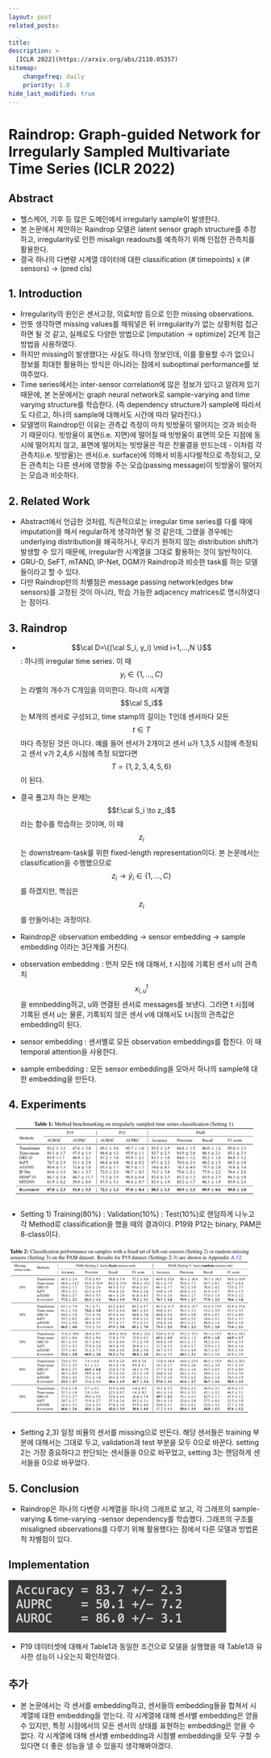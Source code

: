 ```yaml
---
layout: post
related_posts:
  _
title: 
description: >
  [ICLR 2022](https://arxiv.org/abs/2110.05357)
sitemap:
    changefreq: daily
    priority: 1.0
hide_last_modified: true
---
```


# Raindrop: Graph-guided Network for Irregularly Sampled Multivariate Time Series (ICLR 2022)

## Abstract

- 헬스케어, 기후 등 많은 도메인에서 irregularly sample이 발생한다.
- 본 논문에서 제안하는 Raindrop 모델은 latent sensor graph structure를 추정하고,
irregularity로 인한 misalign readouts를 예측하기 위해 인접한 관측치를 활용한다.
- 결국 하나의 다변량 시계열 데이터에 대한 classification (# timepoints) x (# sensors) → (pred cls)

## 1. Introduction

- Irregularity의 원인은 센서고장, 의료처방 등으로 인한 missing observations.
- 언뜻 생각하면 missing values를 채워넣은 뒤 irregularity가 없는 상황처럼 접근하면 될 것 같고,
실제로도 다양한 방법으로 [imputation → optimize] 2단계 접근방법을 사용하였다.
- 하지만 missing이 발생했다는 사실도 하나의 정보인데, 이를 활용할 수가 없으니 정보를 최대한 활용하는 방식은 아니라는 점에서 suboptimal performance를 보여주었다.
- Time series에서는 inter-sensor correlation에 많은 정보가 있다고 알려져 있기 때문에, 본 논문에서는 graph neural network로 sample-varying and time varying structure를 학습한다. (즉 dependency structure가 sample에 따라서도 다르고, 하나의 sample에 대해서도 시간에 따라 달라진다.)
- 모델명이 Raindrop인 이유는 관측값 측정이 마치 빗방울이 떨어지는 것과 비슷하기 때문이다. 빗방울이 표면(i.e. 지면)에 떨어질 때 빗방울이 표면의 모든 지점에 동시에 떨어지지 않고, 표면에 떨어지는 빗방울은 작은 잔물결을 만드는데 - 이처럼 각 관측치(i.e. 빗방울)는 센서(i.e. surface)에 의해서 비동시다발적으로 측정되고, 모든 관측치는 다른 센서에 영향을 주는 모습(passing message)이 빗방울이 떨어지는 모습과 비슷하다.

## 2. Related Work

- Abstract에서 언급한 것처럼, 직관적으로는 irregular time series를 다룰 때에 imputation을 해서 regular하게 생각하면 될 것 같은데, 그랬을 경우에는 underlying distribution을 왜곡하거나, 우리가 원하지 않는 distribution shift가 발생할 수 있기 때문에, irregular한 시계열을 그대로 활용하는 것이 일반적이다.
- GRU-D, SeFT, mTAND, IP-Net, DGM가 Raindrop과 비슷한 task를 하는 모델들이라고 할 수 있다.
- 다만 Raindrop만의 차별점은 message passing network(edges btw sensors)를 고정된 것이 아니라, 학습 가능한 adjacency matrices로 명시하였다는 점이다.

## 3. Raindrop

- $$\cal D=\{(\cal S_i, y_i) \mid i=1,...,N \}$$ : 하나의 irregular time series. 이 때 $$y_i \in \{ 1,...,C\}$$는 라벨의 개수가 C개임을 의미한다. 하나의 시계열 $$\cal S_i$$는 M개의 센서로 구성되고, time stamp의 길이는 T인데 센서마다 모든 $$t\in T$$마다 측정된 것은 아니다. 예를 들어 센서가 2개이고 센서 u가 1,3,5 시점에 측정되고 센서 v가 2,4,6 시점에 측정 되었다면 $$T=\{1,2,3,4,5,6 \}$$이 된다.
- 결국 풀고자 하는 문제는 $$f:\cal S_i \to z_i$$ 라는 함수를 학습하는 것이며, 이 때 $$z_i$$는 downstream-task를 위한 fixed-length representation이다. 본 논문에서는 classification을 수행했으므로 $$z_i \to \hat y_i\in\{1,...,C\}$$를 하겠지만, 핵심은 $$z_i$$를 만들어내는 과정이다.
- Raindrop은 observation embedding → sensor embedding → sample embedding 이라는 3단계를 거친다.
    
- observation embedding : 먼저 모든 t에 대해서, t 시점에 기록된 센서 u의 관측치 $$x^t_{i,u}$$을 emnbedding하고, u와 연결된 센서로 messages를 보낸다. 그러면 t 시점에 기록된 센서 u는 물론, 기록되지 않은 센서 v에 대해서도 t시점의 관측값은 embedding이 된다.
    
- sensor embedding : 센서별로 모든 observation embeddings를 합친다. 이 때 temporal attention을 사용한다.
    
- sample embedding : 모든 sensor embedding을 모아서 하나의 sample에 대한 embedding을 만든다.

## 4. Experiments

![그림1](/assets/img/timeseries/raindrop/table1.png)

- Setting 1) Training(80%) : Validation(10%) : Test(10%)로 랜덤하게 나누고 각 Method로 classification을 했을 때의 결과이다. P19와 P12는 binary, PAM은 8-class이다.

![그림2](/assets/img/timeseries/raindrop/table2.png)
- Setting 2,3) 일정 비율의 센서를 missing으로 만든다. 해당 센서들은 training 부분에 대해서는 그대로 두고, validation과 test 부분을 모두 0으로 바꾼다. setting 2는 가장 중요하다고 판단되는 센서들을 0으로 바꾸었고, setting 3는 랜덤하게 센서들을 0으로 바꾸었다.

## 5. Conclusion

- Raindrop은 하나의 다변량 시계열을 하나의 그래프로 보고, 각 그래프의 sample-varying & time-varying -sensor dependency를 학습했다. 그래프의 구조를 misaligned observations를 다루기 위해 활용했다는 점에서 다른 모델과 방법론적 차별점이 있다.

## Implementation

![그림3](/assets/img/timeseries/raindrop/implementation.png)
- P19 데이터셋에 대해서 Table1과 동일한 조건으로 모델을 실행했을 때 Table1과 유사한 성능이 나오는지 확인하였다.

## 추가

- 본 논문에서는 각 센서를 embedding하고, 센서들의 embedding들을 합쳐서 시계열에 대한 embedding을 얻는다. 각 시계열에 대해 센서별 embedding은 얻을 수 있지만, 특정 시점에서의 모든 센서의 상태를 표현하는 embedding은 얻을 수 없다. 각 시계열에 대해 센서별 embedding과 시점별 embedding을 모두 구할 수 있다면 더 좋은 성능을 낼 수 있을지 생각해봐야겠다.